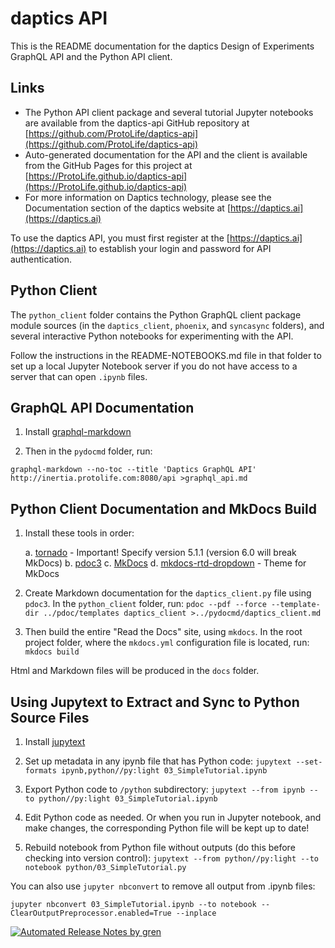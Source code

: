 # daptics API <a class="tocSkip"></a>

This is the README documentation for the daptics Design of Experiments GraphQL API
and the Python API client.

## Links

* The Python API client package and several tutorial Jupyter notebooks are available
from the daptics-api GitHub repository at
[https://github.com/ProtoLife/daptics-api](https://github.com/ProtoLife/daptics-api)
* Auto-generated documentation for the API and the client is available from the
GitHub Pages for this project at
[https://ProtoLife.github.io/daptics-api](https://ProtoLife.github.io/daptics-api)
* For more information on Daptics technology, please see the Documentation section
of the daptics website at [https://daptics.ai](https://daptics.ai)

To use the daptics API, you must first register at the [https://daptics.ai](https://daptics.ai)
to establish your login and password for API authentication.

## Python Client <a class="tocSkip"></a>

The `python_client` folder contains the Python GraphQL client package module 
sources (in the `daptics_client`, `phoenix`, and `syncasync` folders),
and several interactive Python notebooks for experimenting with the API.

Follow the instructions in the README-NOTEBOOKS.md file in that folder to set up a local Jupyter Notebook
server if you do not have access to a server that can open `.ipynb` files.

## GraphQL API Documentation <a class="tocSkip"></a>

1. Install [graphql-markdown](https://www.npmjs.com/package/graphql-markdown)

2. Then in the `pydocmd` folder, run:

```
graphql-markdown --no-toc --title 'Daptics GraphQL API' http://inertia.protolife.com:8080/api >graphql_api.md
```

## Python Client Documentation and MkDocs Build <a class="tocSkip"></a>

1. Install these tools in order: 

    a. [tornado](https://www.tornadoweb.org/) - Important! Specify version 5.1.1 (version 6.0 will break MkDocs)
    b. [pdoc3](https://pdoc3.github.io/pdoc/) 
    c. [MkDocs](https://www.mkdocs.org/)
    d. [mkdocs-rtd-dropdown](https://github.com/cjsheets/mkdocs-rtd-dropdown) - Theme for MkDocs

2. Create Markdown documentation for the `daptics_client.py` file using `pdoc3`. In the
`python_client` folder, run:
`pdoc --pdf --force --template-dir ../pdoc/templates daptics_client >../pydocmd/daptics_client.md`

3. Then build the entire "Read the Docs" site, using `mkdocs`. In the root project folder,
where the `mkdocs.yml` configuration file is located, run: `mkdocs build`

Html and Markdown files will be produced in the `docs` folder.

## Using Jupytext to Extract and Sync to Python Source Files <a class="tocSkip"></a>

1. Install [jupytext](https://github.com/mwouts/jupytext)

2. Set up metadata in any ipynb file that has Python code:
`jupytext --set-formats ipynb,python//py:light 03_SimpleTutorial.ipynb`

3. Export Python code to `/python` subdirectory:
`jupytext --from ipynb --to python//py:light 03_SimpleTutorial.ipynb`

4. Edit Python code as needed. Or when you run in Jupyter notebook, and make changes, the
corresponding Python file will be kept up to date!

5. Rebuild notebook from Python file without outputs (do this before checking into
version control):
`jupytext --from python//py:light --to notebook python/03_SimpleTutorial.py`

You can also use `jupyter nbconvert` to remove all output from .ipynb files:

```
jupyter nbconvert 03_SimpleTutorial.ipynb --to notebook --ClearOutputPreprocessor.enabled=True --inplace
```

[![Automated Release Notes by gren](https://img.shields.io/badge/%F0%9F%A4%96-release%20notes-00B2EE.svg)](https://github-tools.github.io/github-release-notes/)
